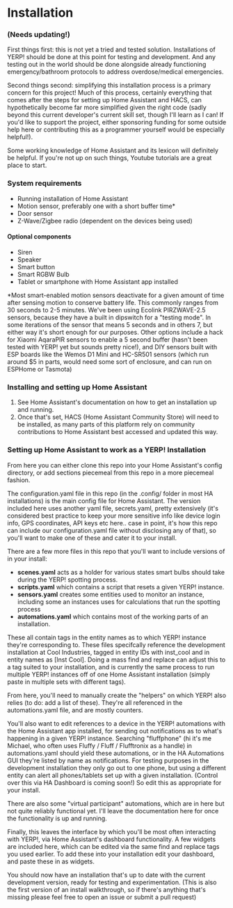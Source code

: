 # Installation
### (Needs updating!)

First things first: this is not yet a tried and tested solution. Installations of YERP! should be done at this point for testing and development. And any testing out in the world should be done alongside already functioning emergency/bathroom protocols to address overdose/medical emergencies.

Second things second: simplifying this installation process is a primary concern for this project! Much of this process, certainly everything that comes after the steps for setting up Home Assistant and HACS, can hypothetically become far more simplified given the right code (sadly beyond this current developer's current skill set, though I'll learn as I can! If you'd like to support the project, either sponsoring funding for some outside help here or contributing this as a programmer yourself would be especially helpful!).

Some working knowledge of Home Assistant and its lexicon will definitely be helpful. If you're not up on such things, Youtube tutorials are a great place to start.

### System requirements

-   Running installation of Home Assistant
-   Motion sensor, preferably one with a short buffer time*
-   Door sensor
-   Z-Wave/Zigbee radio (dependent on the devices being used)

#### Optional components

-   Siren
-   Speaker
-   Smart button
-   Smart RGBW Bulb
-   Tablet or smartphone with Home Assistant app installed

*Most smart-enabled motion sensors deactivate for a given amount of time after sensing motion to conserve battery life. This commonly ranges from 30 seconds to 2-5 minutes. We've been using Ecolink PIRZWAVE-2.5 sensors, because they have a built in dipswitch for a "testing mode". In some iterations of the sensor that means 5 seconds and in others 7, but either way it's short enough for our purposes. Other options include a hack for Xiaomi AqaraPIR sensors to enable a 5 second buffer (hasn't been tested with YERP! yet but sounds pretty nice!), and DIY sensors built with ESP boards like the Wemos D1 Mini and HC-SR501 sensors (which run around $5 in parts, would need some sort of enclosure, and can run on ESPHome or Tasmota)

### Installing and setting up Home Assistant

1.  See Home Assistant's documentation on how to get an installation up and running.
2.  Once that's set, HACS (Home Assistant Community Store) will need to be installed, as many parts of this platform rely on community contributions to Home Assistant best accessed and updated this way.

### Setting up Home Assistant to work as a YERP! Installation

From here you can either clone this repo into your Home Assistant's config directory, or add sections piecemeal from this repo in a more piecemeal fashion.

The configuration.yaml file in this repo (in the .config/ folder in most HA installations) is the main config file for Home Assistant. The version included here uses another yaml file, secrets.yaml, pretty extensively (it's considered best practice to keep your more sensitive info like device login info, GPS coordinates, API keys etc here.. case in point, it's how this repo can include our configuration.yaml file without disclosing any of that), so you'll want to make one of these and cater it to your install.

There are a few more files in this repo that you'll want to include versions of in your install:

-   **scenes.yaml** acts as a holder for various states smart bulbs should take during the YERP! spotting process.
-   **scripts.yaml** which contains a script that resets a given YERP! instance.
-   **sensors.yaml** creates some entities used to monitor an instance, including some an instances uses for calculations that run the spotting process
-   **automations.yaml** which contains most of the working parts of an installation.

These all contain tags in the entity names as to which YERP! instance they're corresponding to. These files specifcally reference the development installation at Cool Industries, tagged in entity IDs with inst_cool and in entity names as [Inst Cool]. Doing a mass find and replace can adjust this to a tag suited to your installation, and is currently the same process to run multiple YERP! instances off of one Home Assistant installation (simply paste in multiple sets with different tags).

From here, you'll need to manually create the "helpers" on which YERP! also relies (to do: add a list of these). They're all referenced in the automations.yaml file, and are mostly counters.

You'll also want to edit references to a device in the YERP! automations with the Home Assistant app installed, for sending out notifications as to what's happening in a given YERP! instance. Searching "fluffphone" (hi it's me Michael, who often uses Fluffy / Fluff / Flufftronix as a handle) in automations.yaml should yield these automations, or in the HA Automations GUI they're listed by name as notifications. For testing purposes in the development installation they only go out to one phone, but using a different entity can alert all phones/tablets set up with a given installation. (Control over this via HA Dashboard is coming soon!) So edit this as appropriate for your install.

There are also some "virtual participant" automations, which are in here but not quite reliably functional yet. I'll leave the documentation here for once the functionality is up and running.

Finally, this leaves the interface by which you'll be most often interacting with YERP!, via Home Assistant's dashboard functionality. A few widgets are included here, which can be edited via the same find and replace tags you used earlier. To add these into your installation edit your dashboard, and paste these in as widgets.

You should now have an installation that's up to date with the current development version, ready for testing and experimentation. (This is also the first version of an install walkthrough, so if there's anything that's missing please feel free to open an issue or submit a pull request)